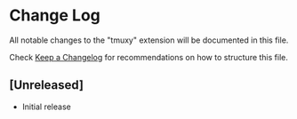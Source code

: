 # Change Log

All notable changes to the "tmuxy" extension will be documented in this file.

Check [Keep a Changelog](http://keepachangelog.com/) for recommendations on how to structure this file.

## [Unreleased]

- Initial release